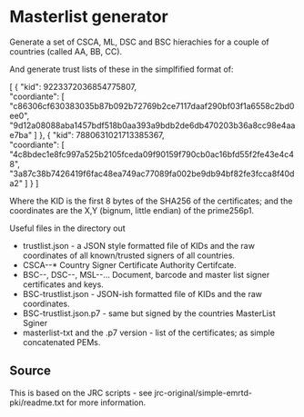 # Masterlist generator

Generate a set of CSCA, ML, DSC and BSC hierachies for a couple of countries (called AA, BB, CC).

And generate trust lists of these in the simplfified format of:

[
	{ "kid": 9223372036854775807,  
	  "coordiante": [ "c86306cf630383035b87b092b72769b2ce7117daaf290bf03f1a6558c2bd0ee0", "9d12a08088aba1457bdf518b0aa393a9bdb2de6db470203b36a8cc98e4aae7ba" ]
	},
	{ "kid": 7880631021713385367,  
	  "coordiante": [ "4c8bdec1e8fc997a525b2105fceda09f90159f790cb0ac16bfd55f2fe43e4c48", "3a87c38b7426419f6fac48ea749ac77089fa002be9db94bf82fe3fcca8f40da2" ]
	}
]

Where the KID is the first 8 bytes of the SHA256 of the certificates; and the coordinates are the X,Y (bignum, little endian) of the prime256p1.

Useful files in the directory out

* trustlist.json - a JSON style formatted file of KIDs and the raw coordinates of all known/trusted signers of all countries.
* CSCA-<country>-* Country Signer Certificate Authority Certifcate.
* BSC-<country>-, DSC-<country>-, MSL-<Country>-...
		Document, barcode and master list signer certificates and keys.
* BSC-<country>trustlist.json - JSON-ish formatted file of KIDs and the raw coordinates.
* BSC-<country>trustlist.json.p7 - same but signed by the countries MasterList Sginer
* masterlist-<country>txt and the .p7 version - list of the certificates; as simple concatenated PEMs.

## Source

This is based on the JRC scripts - see  jrc-original/simple-emrtd-pki/readme.txt for more information.

